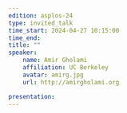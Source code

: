 ```yaml
---
edition: asplos-24
type: invited_talk
time_start: 2024-04-27 10:15:00
time_end: 
title: ""
speaker:
    name: Amir Gholami 
    affiliation: UC Berkeley
    avatar: amirg.jpg  
    url: http://amirgholami.org

presentation: 
---
```




